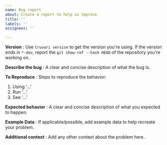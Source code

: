 ```yaml
---
name: Bug report
about: Create a report to help us improve
title: ''
labels: ''
assignees: ''

---
```

**Version** : 
Use `truvari version` to get the version you're using. If the version ends in `*-dev`, report the `git show-ref --hash HEAD` of the repository you're working on.

**Describe the bug** : 
A clear and concise description of what the bug is.

**To Reproduce** : 
Steps to reproduce the behavior:
1. Using '...'
2. Run '...'
3. See '...'

**Expected behavior** : 
A clear and concise description of what you expected to happen.

**Example Data** : 
If applicable/possible, add example data to help recreate your problem.

**Additional context** :
Add any other context about the problem here.
